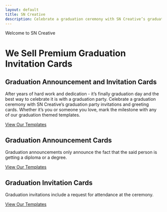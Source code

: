 ```yaml
---
layout: default
title: SN Creative
description: Celebrate a graduation ceremony with SN Creative’s graduation party invitations and greeting cards. Whether it’s you or someone you love, mark the milestone with any of our graduation themed templates.
---
```


<div class="index_page_banner">
<div class="container">
<div class="row">
<div class="col-md-12">
<span>Welcome to SN Creative</span>
<h1>We Sell Premium Graduation Invitation Cards</h1>
</div>
</div>
</div>
</div>

<div class="main">
<div class="container">

<div class="row">
<div class="col-md-12">
<h2 class="centered">Graduation Announcement and Invitation Cards</h2>
<p class="centered">After years of hard work and dedication - it’s finally graduation day and the best way to celebrate it is with a graduation party. Celebrate a graduation ceremony with SN Creative’s graduation party invitations and greeting cards. Whether it’s you or someone you love, mark the milestone with any of our graduation themed templates.</p>
<p><a href="" class="b1">View Our Templates</a></p>
</div>
</div>

<div class="row equal-height">

<div class="col-md-6">
<div class="s1">	
<h2 class="centered">Graduation Announcement Cards</h2>
<p class="centered">Graduation announcements only announce the fact that the said person is getting a diploma or a degree.</p>
<p><a href="" class="b1">View Our Templates</a></p>
</div>
</div>

<div class="col-md-6">
<div class="s1">
<h2 class="centered">Graduation Invitation Cards</h2>
<p class="centered">Graduation invitations include a request for attendance at the ceremony.</p>
<p><a href="" class="b1">View Our Templates</a></p>
</div>
</div>

</div>

</div>
</div>